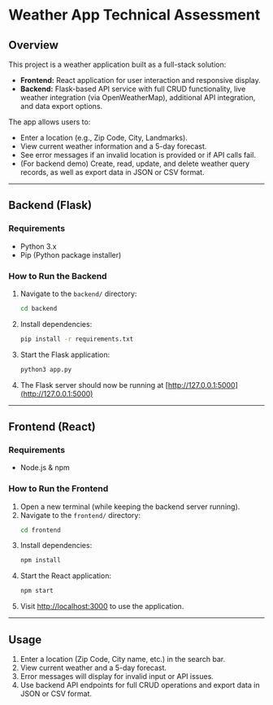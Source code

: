# Weather App Technical Assessment

## Overview
This project is a weather application built as a full-stack solution:
- **Frontend:** React application for user interaction and responsive display.
- **Backend:** Flask-based API service with full CRUD functionality, live weather integration (via OpenWeatherMap), additional API integration, and data export options.

The app allows users to:
- Enter a location (e.g., Zip Code, City, Landmarks).
- View current weather information and a 5-day forecast.
- See error messages if an invalid location is provided or if API calls fail.
- (For backend demo) Create, read, update, and delete weather query records, as well as export data in JSON or CSV format.

---

## Backend (Flask)

### Requirements
- Python 3.x
- Pip (Python package installer)

### How to Run the Backend
1. Navigate to the `backend/` directory:
   ```bash
   cd backend
   ```
2. Install dependencies:
   ```bash
   pip install -r requirements.txt
   ```
3. Start the Flask application:
   ```bash
   python3 app.py
   ```
4. The Flask server should now be running at [http://127.0.0.1:5000](http://127.0.0.1:5000)

---

## Frontend (React)

### Requirements
- Node.js & npm

### How to Run the Frontend
1. Open a new terminal (while keeping the backend server running).
2. Navigate to the `frontend/` directory:
   ```bash
   cd frontend
   ```
3. Install dependencies:
   ```bash
   npm install
   ```
4. Start the React application:
   ```bash
   npm start
   ```
5. Visit [http://localhost:3000](http://localhost:3000) to use the application.

---

## Usage
1. Enter a location (Zip Code, City name, etc.) in the search bar.
2. View current weather and a 5-day forecast.
3. Error messages will display for invalid input or API issues.
4. Use backend API endpoints for full CRUD operations and export data in JSON or CSV format.
